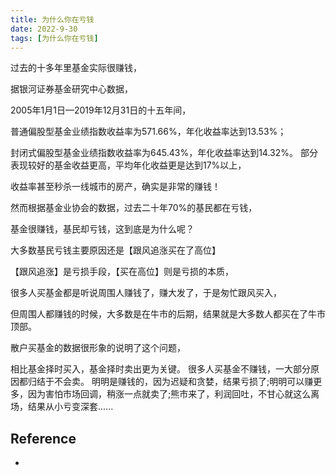 ```yaml
---
title: 为什么你在亏钱
date: 2022-9-30
tags: [为什么你在亏钱]
---
```


过去的十多年里基金实际很赚钱，

据银河证券基金研究中心数据，

2005年1月1日—2019年12月31日的十五年间，

普通偏股型基金业绩指数收益率为571.66%，年化收益率达到13.53%；

封闭式偏股型基金业绩指数收益率为645.43%，年化收益率达到14.32%。
部分表现较好的基金收益更高，平均年化收益更是达到17%以上，

收益率甚至秒杀一线城市的房产，确实是非常的赚钱！

 

然而根据基金业协会的数据，过去二十年70%的基民都在亏钱，

基金很赚钱，基民却亏钱，这到底是为什么呢？

 

大多数基民亏钱主要原因还是【跟风追涨买在了高位】

【跟风追涨】是亏损手段，【买在高位】则是亏损的本质，

很多人买基金都是听说周围人赚钱了，赚大发了，于是匆忙跟风买入，

但周围人都赚钱的时候，大多数是在牛市的后期，结果就是大多数人都买在了牛市顶部。

散户买基金的数据很形象的说明了这个问题，


相比基金择时买入，基金择时卖出更为关键。
很多人买基金不赚钱，一大部分原因都归结于不会卖。
明明是赚钱的，因为迟疑和贪婪，结果亏损了;明明可以赚更多，因为害怕市场回调，稍涨一点就卖了;熊市来了，利润回吐，不甘心就这么离场，结果从小亏变深套......

## Reference

- []()